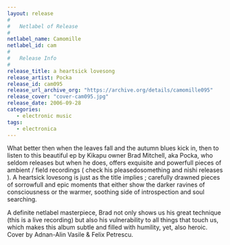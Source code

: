 ```yaml
---
layout: release
#
#   Netlabel of Release
#
netlabel_name: Camomille
netlabel_id: cam
#
#   Release Info
#
release_title: a heartsick lovesong
release_artist: Pocka
release_id: cam095
release_url_archive_org: "https://archive.org/details/camomille095"
release_cover: "cover-cam095.jpg"
release_date: 2006-09-28
categories:
   - electronic music
tags:
   - electronica
---
```

What better then when the leaves fall and the autumn blues kick in, then to listen to this beautiful ep by Kikapu owner Brad Mitchell, aka Pocka, who seldom releases but when he does, offers exquisite and powerfull pieces of ambient / field recordings ( check his pleasedosomething and nishi releases ). A heartsick lovesong is just as the title implies ; carefully drawned pieces of sorrowfull and epic moments that either show the darker ravines of consciousness or the warmer, soothing side of introspection and soul searching.

A definite netlabel masterpiece, Brad not only shows us his great technique (this is a live recording) but also his vulnerability to all things that touch us, which makes this album subtle and filled with humility, yet, also heroic. Cover by Adnan-Alin Vasile &amp; Felix Petrescu.
